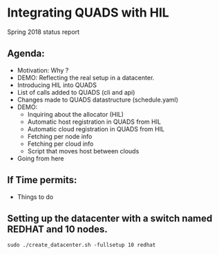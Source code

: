 
 Integrating QUADS with HIL 
=========================== 

Spring 2018 status report

## Agenda:

* Motivation: Why ?
* DEMO: Reflecting the real setup in a datacenter.
* Introducing HIL into QUADS 
* List of calls added to QUADS (cli and api)
* Changes made to QUADS datastructure (schedule.yaml)
* DEMO: 
  * Inquiring about the allocator (HIL)
  * Automatic host registration in QUADS from HIL
  * Automatic cloud registration in QUADS from HIL
  * Fetching per node info
  * Fetching per cloud info
  * Script that moves host between clouds
* Going from here

## If Time permits:
* Things to do



## Setting up the datacenter with a switch named REDHAT and 10 nodes.

```
sudo ./create_datacenter.sh -fullsetup 10 redhat
```

